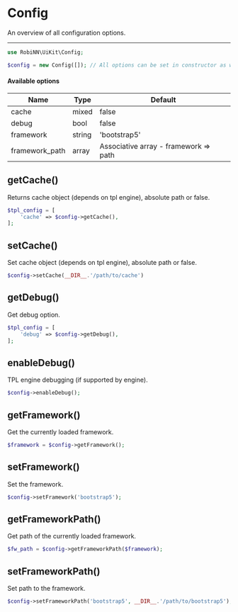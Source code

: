 # Config

An overview of all configuration options.

---

```php
use RobiNN\UiKit\Config;

$config = new Config([]); // All options can be set in constructor as well
```

#### Available options

| Name           | Type   | Default                               |
|----------------|--------|---------------------------------------|
| cache          | mixed  | false                                 |
| debug          | bool   | false                                 |
| framework      | string | 'bootstrap5'                          |
| framework_path | array  | Associative array - framework => path |

## getCache()

Returns cache object (depends on tpl engine), absolute path or false.

```php
$tpl_config = [
    'cache' => $config->getCache(),
];
```

## setCache()

Set cache object (depends on tpl engine), absolute path or false.

```php
$config->setCache(__DIR__.'/path/to/cache')
```

## getDebug()

Get debug option.

```php
$tpl_config = [
    'debug' => $config->getDebug(),
];
```

## enableDebug()

TPL engine debugging (if supported by engine).

```php
$config->enableDebug();
```

## getFramework()

Get the currently loaded framework.

```php
$framework = $config->getFramework();
```

## setFramework()

Set the framework.

```php
$config->setFramework('bootstrap5');
```

## getFrameworkPath()

Get path of the currently loaded framework.

```php
$fw_path = $config->getFrameworkPath($framework);
```

## setFrameworkPath()

Set path to the framework.

```php
$config->setFrameworkPath('bootstrap5', __DIR__.'/path/to/bootstrap5');
```
